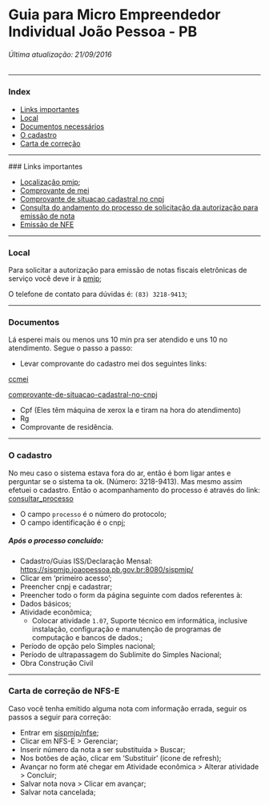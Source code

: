 # Guia para Micro Empreendedor Individual João Pessoa - PB

###### <i>Última atualização: 21/09/2016</i>

<hr>

### Index

- [Links importantes](#link)
- [Local](#local)
- [Documentos necessários](#docs)
- [O cadastro](#cadastro)
- [Carta de correção](#correcao)

<hr>
### Links importantes <a name="links"></a>

- [Localização pmjp](https://www.google.com.br/maps/place/Centro+Administrativo+Municipal+de+Jo%C3%A3o+Pessoa/@-7.1688217,-34.8639092,15z/data=!4m5!3m4!1s0x0:0x1ff176c6311bebc0!8m2!3d-7.1688217!4d-34.8639092);
- [Comprovante de mei](http://www.portaldoempreendedor.gov.br/mei-microempreendedor-individual/ccmei)
- [Comprovante de situacao cadastral no cnpj](http://www.portaldoempreendedor.gov.br/servicos-online/emissao-de-comprovantes-cadastrais/comprovante-de-situacao-cadastral-no-cnpj)
- [Consulta do andamento do processo de solicitação da autorização para emissão de nota](www.joaopessoa.pb.gov.br/consultar_processo)
- [Emissão de NFE](https://sispmjp.joaopessoa.pb.gov.br:8080/nfse/)

<hr>

### Local <a name="local"></a>
Para solicitar a autorização para emissão de notas fiscais eletrônicas de serviço você deve ir à [pmjp](https://www.google.com.br/maps/place/Centro+Administrativo+Municipal+de+Jo%C3%A3o+Pessoa/@-7.1688217,-34.8639092,15z/data=!4m5!3m4!1s0x0:0x1ff176c6311bebc0!8m2!3d-7.1688217!4d-34.8639092);

O telefone de contato para dúvidas é: `(83) 3218-9413`;

<hr> 

### Documentos <a name="docs"></a>
Lá esperei mais ou menos uns 10 min pra ser atendido e uns 10 no atendimento.
Segue o passo a passo:

- Levar comprovante do cadastro mei dos seguintes links:

[ccmei](http://www.portaldoempreendedor.gov.br/mei-microempreendedor-individual/ccmei)

[comprovante-de-situacao-cadastral-no-cnpj](http://www.portaldoempreendedor.gov.br/servicos-online/emissao-de-comprovantes-cadastrais/comprovante-de-situacao-cadastral-no-cnpj)

- Cpf (Eles têm máquina de xerox la e tiram na hora do atendimento)
- Rg
- Comprovante de residência.

<hr>

### O cadastro <a name="cadastro"></a>

No meu caso o sistema estava fora do ar, então é bom ligar antes e perguntar se o sistema ta ok. (Número: 3218-9413). Mas mesmo assim efetuei o cadastro.
Então o acompanhamento do processo é através do link:
[consultar_processo](www.joaopessoa.pb.gov.br/consultar_processo)

- O campo `processo` é o número do protocolo;
- O campo identificação é o cnpj;

##### Após o processo concluído:

- Cadastro/Guias ISS/Declaração Mensal: https://sispmjp.joaopessoa.pb.gov.br:8080/sispmjp/
- Clicar em ‘primeiro acesso’;
- Preencher cnpj e cadastrar;
- Preencher todo o form da página seguinte com dados referentes à:
 - Dados básicos;
 - Atividade econômica;
	 - Colocar atividade `1.07`, Suporte técnico em informática, inclusive instalação, configuração e manutenção de programas de computação e bancos de dados.;
 - Período de opção pelo Simples nacional;
 - Período de ultrapassagem do Sublimite do Simples Nacional;
 - Obra Construção Civil

<hr>

### Carta de correção de NFS-E <a name="correcao"></a>

Caso você tenha emitido alguma nota com informação errada, seguir os passos a seguir para correção:

- Entrar em [sispmjp/nfse](https://sispmjp.joaopessoa.pb.gov.br:8080/nfse/);
- Clicar em NFS-E > Gerenciar;
- Inserir número da nota a ser substituída > Buscar;
- Nos botões de ação, clicar em ‘Substituir’ (ícone de refresh);
- Avançar no form até chegar em Atividade econômica > Alterar atividade > Concluir;
- Salvar nota nova > Clicar em avançar;
- Salvar nota cancelada;